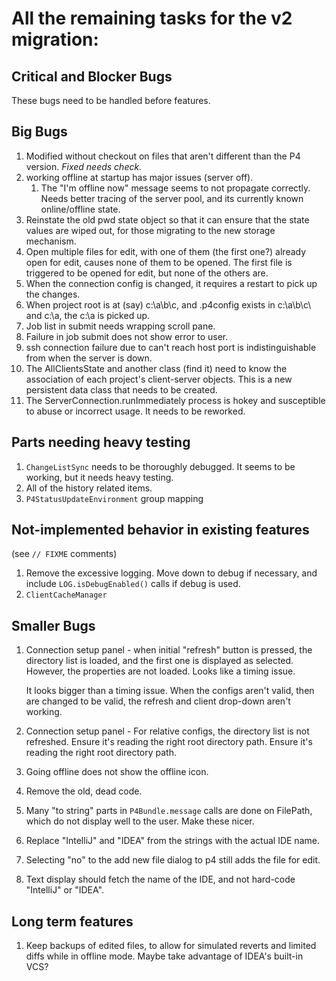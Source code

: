# All the remaining tasks for the v2 migration:


## Critical and Blocker Bugs

These bugs need to be handled before features.


## Big Bugs


1. Modified without checkout on files that aren't different
   than the P4 version.  *Fixed needs check.*
1. working offline at startup has major issues (server off).
    1. The "I'm offline now" message seems to not propagate correctly.
       Needs better tracing of the server pool, and its currently
       known online/offline state.
1. Reinstate the old pwd state object so that it can ensure that the
   state values are wiped out, for those migrating to the new storage
   mechanism.
1. Open multiple files for edit, with one of them (the first one?) already
   open for edit, causes none of them to be opened.
   The first file is triggered to be opened for edit, but none of the
   others are.
1. When the connection config is changed, it requires a restart to pick up the changes.
1. When project root is at (say) c:\a\b\c\, and .p4config exists in c:\a\b\c\ and c:\a, the
   c:\a is picked up.
1. Job list in submit needs wrapping scroll pane.
1. Failure in job submit does not show error to user.
1. ssh connection failure due to can't reach host port is indistinguishable from
   when the server is down.
1. The AllClientsState and another class (find it) need to know the association of
   each project's client-server objects.  This is a new persistent data class that
   needs to be created.
1. The ServerConnection.runImmediately process is hokey and susceptible to abuse
   or incorrect usage.  It needs to be reworked.


## Parts needing heavy testing

1. `ChangeListSync` needs to be thoroughly debugged.  It seems to be working, but it
   needs heavy testing.
1. All of the history related items.
1. `P4StatusUpdateEnvironment` group mapping


## Not-implemented behavior in existing features

(see `// FIXME` comments)

1. Remove the excessive logging.  Move down to debug if necessary,
   and include `LOG.isDebugEnabled()` calls if debug is used.
1. `ClientCacheManager`


## Smaller Bugs

1. Connection setup panel - when initial "refresh" button is pressed, the directory list
   is loaded, and the first one is displayed as selected.  However, the properties are
   not loaded.  Looks like a timing issue.
   
   It looks bigger than a timing issue.  When the configs aren't valid, then are changed
   to be valid, the refresh and client drop-down aren't working.
1. Connection setup panel - For relative configs, the directory list is not refreshed.
   Ensure it's reading the right root directory path.
   Ensure it's reading the right root directory path.
1. Going offline does not show the offline icon.
1. Remove the old, dead code.
1. Many "to string" parts in `P4Bundle.message` calls are done on FilePath, which
   do not display well to the user.  Make these nicer.
1. Replace "IntelliJ" and "IDEA" from the strings with the actual IDE name.
1. Selecting "no" to the add new file dialog to p4 still adds the file for edit.
1. Text display should fetch the name of the IDE, and not hard-code "IntelliJ" or
    "IDEA".

## Long term features

1. Keep backups of edited files, to allow for simulated reverts and limited diffs while in
   offline mode.  Maybe take advantage of IDEA's built-in VCS?

